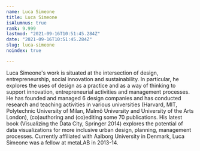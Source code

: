 ```yaml
---
name: Luca Simeone
title: Luca Simeone
isAlumnus: true
rank: 9.999
lastmod: "2021-09-16T10:51:45.284Z"
date: "2021-09-16T10:51:45.284Z"
slug: luca-simeone
noindex: true

---
```

Luca Simeone's work is situated at the intersection of design, entrepreneurship, social innovation and sustainability. In particular, he explores the uses of design as a practice and as a way of thinking to support innovation, entrepreneurial activities and management processes. He has founded and managed 6 design companies and has conducted research and teaching activities in various universities (Harvard, MIT, Polytechnic University of Milan, Malmô University and University of the Arts London), (co)authoring and (co)editing some 70 publications. His latest book (Visualizing the Data City, Springer 2014) explores the potential of data visualizations for more inclusive urban design, planning, management processes. Currently affiliated with Aalborg University in Denmark, Luca Simeone was a fellow at metaLAB in 2013-14.